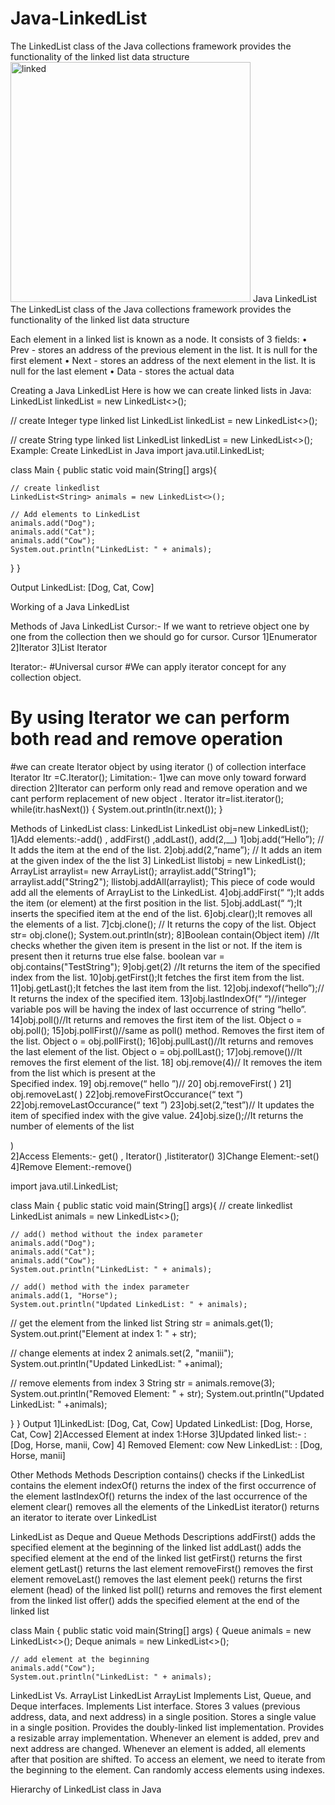 # Java-LinkedList
The LinkedList class of the Java collections framework provides the functionality of the linked list data structure 
<img width="384" alt="linked" src="https://user-images.githubusercontent.com/83684733/152988452-0d28bc8a-825a-4996-88bd-0a8c6e48ef2c.png">
Java LinkedList
The LinkedList class of the Java collections framework provides the functionality of the linked list data structure 
 
	

Each element in a linked list is known as a node. It consists of 3 fields:
•	Prev - stores an address of the previous element in the list. It is null for the first element
•	Next - stores an address of the next element in the list. It is null for the last element
•	Data - stores the actual data

Creating a Java LinkedList
Here is how we can create linked lists in Java:
LinkedList<Type> linkedList = new LinkedList<>();

// create Integer type linked list
LinkedList<Integer> linkedList = new LinkedList<>();

// create String type linked list
LinkedList<String> linkedList = new LinkedList<>();
Example: Create LinkedList in Java
import java.util.LinkedList;

class Main {
  public static void main(String[] args){

    // create linkedlist
    LinkedList<String> animals = new LinkedList<>();

    // Add elements to LinkedList
    animals.add("Dog");
    animals.add("Cat");
    animals.add("Cow");
    System.out.println("LinkedList: " + animals);
  }
}

Output
LinkedList: [Dog, Cat, Cow]

Working of a Java LinkedList
 
Methods of Java LinkedList
Cursor:-
If we want to retrieve object one by one from the collection then we should go for cursor.
					Cursor
1]Enumerator            2]Iterator                 3]List Iterator

Iterator:-
#Universal cursor
#We can apply iterator concept for any collection object.
# By using Iterator we can perform both read and remove operation
#we can create Iterator object by using iterator () of collection interface
	Iterator Itr =C.Iterator();
Limitation:-
1]we can move only toward forward direction
2]Iterator can perform only read and remove operation and we cant perform replacement of new object .
Iterator<String> itr=list.iterator();
     while(itr.hasNext())
{
       System.out.println(itr.next());
}

Methods of LinkedList class:
LinkedList<String>
LinkedList<String> obj=new LinkedList<String>();
1]Add elements:-add()  , addFirst()   ,addLast(),  add(2,__)
	1]obj.add(“Hello”);  // It adds the item at the end of the list.
	2]obj.add(2,”name”); // It adds an item at the given index of the the list
3] LinkedList<String> llistobj = new LinkedList<String>();
ArrayList<String> arraylist= new ArrayList<String>();
arraylist.add("String1");
arraylist.add("String2");
llistobj.addAll(arraylist);
This piece of code would add all the elements of ArrayList to the LinkedList.
4]obj.addFirst(“   “);It adds the item (or element) at the first position in the list.
5]obj.addLast(“   “);It inserts the specified item at the end of the list.
6]obj.clear();It removes all the elements of a list.
7]cbj.clone(); // It returns the copy of the list.
Object str= obj.clone();
 System.out.println(str);
8]Boolean contain(Object item) //It checks whether the given item is present in the list or not. If the item is present then it returns true else false.
boolean var = obj.contains("TestString");
9]obj.get(2) //It returns the item of the specified index from the list.
10]obj.getFirst();It fetches the first item from the list.
11]obj.getLast();It fetches the last item from the list.
12]obj.indexof(“hello”);// It returns the index of the specified item.
13]obj.lastIndexOf(“ “)//integer variable pos will be having the index of last occurrence of string “hello”.
14]obj.poll()//It returns and removes the first item of the list.
Object o = obj.poll();
15]obj.pollFirst()//same as poll() method. Removes the first item of the list.
Object o = obj.pollFirst();
16]obj.pullLast()//It returns and removes the last element of the list.
Object o = obj.pollLast();
17]obj.remove()//It removes the first element of the list.
18] obj.remove(4)// It removes the item from the list which is present at the            
			Specified index.
19] obj.remove(“  hello  ”)//
20] obj.removeFirst( )
21] obj.removeLast( )
22]obj.removeFirstOccurance(“  text ”)
22]obj.removeLastOccurance(“  text ”)
23]obj.set(2,”test”)//  It updates the item of specified index with the give value.
24]obj.size();//It returns the number of elements of the list


)		       
 2]Access Elements:- get() , Iterator() ,listiterator()
3]Change Element:-set()
4]Remove Element:-remove()



import java.util.LinkedList;

class Main {
  public static void main(String[] args){
    // create linkedlist
    LinkedList<String> animals = new LinkedList<>();

    // add() method without the index parameter
    animals.add("Dog");
    animals.add("Cat");
    animals.add("Cow");
    System.out.println("LinkedList: " + animals);

    // add() method with the index parameter
    animals.add(1, "Horse");
    System.out.println("Updated LinkedList: " + animals);

   // get the element from the linked list
    String str = animals.get(1);
    System.out.print("Element at index 1: " + str);
  
   // change elements at index 2
    animals.set(2, "maniii");
    System.out.println("Updated LinkedList: " +animal);

   // remove elements from index 3
    String str = animals.remove(3);
    System.out.println("Removed Element: " + str);
System.out.println("Updated LinkedList: " +animals);


  }
}
Output
1]LinkedList: [Dog, Cat, Cow]
  Updated LinkedList: [Dog, Horse, Cat, Cow]
2]Accessed Element at index 1:Horse
3]Updated linked list:- : [Dog, Horse, manii, Cow]
4] Removed Element: cow
 New LinkedList: : [Dog, Horse, manii]


Other Methods
Methods	Description
contains()	checks if the LinkedList contains the element
indexOf()	returns the index of the first occurrence of the element
lastIndexOf()	returns the index of the last occurrence of the element
clear()	removes all the elements of the LinkedList
iterator()	returns an iterator to iterate over LinkedList

LinkedList as Deque and Queue
Methods	Descriptions
addFirst()	adds the specified element at the beginning of the linked list
addLast()	adds the specified element at the end of the linked list
getFirst()	returns the first element
getLast()	returns the last element
removeFirst()	removes the first element
removeLast()	removes the last element
peek()	returns the first element (head) of the linked list
poll()	returns and removes the first element from the linked list
offer()	adds the specified element at the end of the linked list
   
class Main {
  public static void main(String[] args)
{
     Queue<String> animals = new LinkedList<>();
     Deque<String> animals = new LinkedList<>();

    // add element at the beginning
    animals.add("Cow");
    System.out.println("LinkedList: " + animals);

LinkedList Vs. ArrayList
LinkedList	ArrayList
Implements List, Queue, and Deque interfaces.	Implements List interface.
Stores 3 values (previous address, data, and next address) in a single position.	Stores a single value in a single position.
Provides the doubly-linked list implementation.	Provides a resizable array implementation.
Whenever an element is added, prev and next address are changed.	Whenever an element is added, all elements after that position are shifted.
To access an element, we need to iterate from the beginning to the element.	Can randomly access elements using indexes.

Hierarchy of LinkedList class in Java
 

